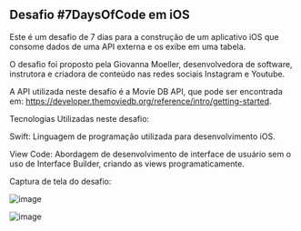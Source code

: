 ## Desafio #7DaysOfCode em iOS

Este é um desafio de 7 dias para a construção de um aplicativo iOS que consome dados de uma API externa e os exibe em uma tabela.


O desafio foi proposto pela Giovanna Moeller, desenvolvedora de software, instrutora e criadora de conteúdo nas redes sociais Instagram e Youtube.

A API utilizada neste desafio é a Movie DB API, que pode ser encontrada em: https://developer.themoviedb.org/reference/intro/getting-started.

Tecnologias Utilizadas neste desafio:

Swift: Linguagem de programação utilizada para desenvolvimento iOS.

View Code: Abordagem de desenvolvimento de interface de usuário sem o uso de Interface Builder, criando as views programaticamente. 

Captura de tela do desafio:

 
 ![image](https://github.com/HaroldoFV/7DaysOfCode-Lista-Filmes/assets/9435165/f4269583-b4bc-47df-824b-4557cc796e31)
 
 
 ![image](https://github.com/HaroldoFV/7DaysOfCode-Lista-Filmes/assets/9435165/8719efde-2eb1-4d7b-9526-8bee49b7a4e9)

